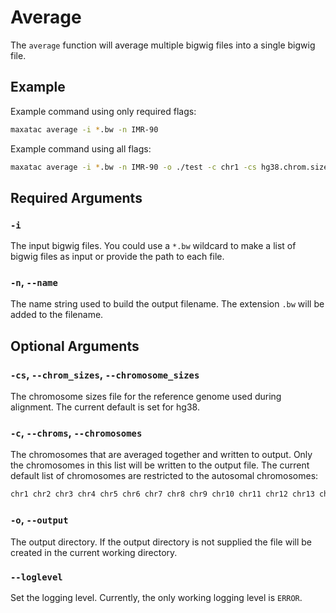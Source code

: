 # Average

The `average` function will average multiple bigwig files into a single bigwig file.

## Example

Example command using only required flags:

```bash
maxatac average -i *.bw -n IMR-90
```

Example command using all flags:

```bash
maxatac average -i *.bw -n IMR-90 -o ./test -c chr1 -cs hg38.chrom.sizes
```

## Required Arguments

### `-i`

The input bigwig files. You could use a `*.bw` wildcard to make a list of bigwig files as input or provide the path to each file.

### `-n`, `--name`

The name string used to build the output filename. The extension `.bw` will be added to the filename.

## Optional Arguments

### `-cs`, `--chrom_sizes`, `--chromosome_sizes`

The chromosome sizes file for the reference genome used during alignment. The current default is set for hg38.

### `-c`, `--chroms`, `--chromosomes`

The chromosomes that are averaged together and written to output. Only the chromosomes in this list will be written to the output file. The current default list of chromosomes are restricted to the autosomal chromosomes:

```bash
chr1 chr2 chr3 chr4 chr5 chr6 chr7 chr8 chr9 chr10 chr11 chr12 chr13 chr14 chr15 chr16 chr17 chr18 chr19 chr20 chr21 chr22
```

### `-o`, `--output`

The output directory. If the output directory is not supplied the file will be created in the current working directory.

### `--loglevel`

Set the logging level. Currently, the only working logging level is `ERROR`.
